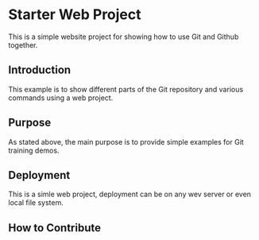 # Starter Web Project
This is a simple website project for showing how to use Git and Github together.
## Introduction
This example is to show different parts of the Git repository and various commands using a web project.
## Purpose
As stated above, the main purpose is to provide simple examples for Git training demos.
## Deployment
This is a simle web project, deployment can be on any wev server or even local file system.
## How to Contribute